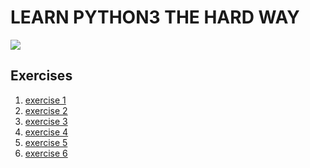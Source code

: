 # LEARN PYTHON3 THE HARD WAY 

<!--<div style="text-align:center"><img alt = "book_cover" src="https://images-na.ssl-images-amazon.com/images/I/516A35U3A6L._SX382_BO1,204,203,200_.jpg" /></div>-->

![](https://images-na.ssl-images-amazon.com/images/I/516A35U3A6L._SX382_BO1,204,203,200_.jpg?style=centerme)

<style>
    img[src$="centerme"] {
    display:block;
    margin: 0 auto;
}
</style>

## Exercises
1. [exercise 1](https://github.com/Dadajon/learn-python-the-hard-way/blob/master/exercises/ex01.ipynb)
2. [exercise 2](https://github.com/Dadajon/learn-python-the-hard-way/blob/master/exercises/ex02.ipynb)
3. [exercise 3](https://github.com/Dadajon/learn-python-the-hard-way/blob/master/exercises/ex03.ipynb)
4. [exercise 4](https://github.com/Dadajon/learn-python-the-hard-way/blob/master/exercises/ex04.ipynb)
5. [exercise 5](https://github.com/Dadajon/learn-python-the-hard-way/blob/master/exercises/ex05.ipynb)
6. [exercise 6](https://github.com/Dadajon/learn-python-the-hard-way/blob/master/exercises/ex06.ipynb)
